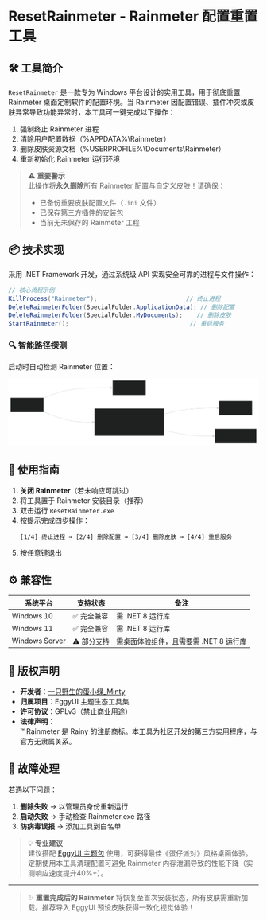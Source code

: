 ﻿# ResetRainmeter - Rainmeter 配置重置工具

## 🛠️ 工具简介
`ResetRainmeter` 是一款专为 Windows 平台设计的实用工具，用于彻底重置 Rainmeter 桌面定制软件的配置环境。当 Rainmeter 因配置错误、插件冲突或皮肤异常导致功能异常时，本工具可一键完成以下操作：
1. 强制终止 Rainmeter 进程
2. 清除用户配置数据（%APPDATA%\Rainmeter）
3. 删除皮肤资源文档（%USERPROFILE%\Documents\Rainmeter）
4. 重新初始化 Rainmeter 运行环境

> ⚠️ **重要警示**  
> 此操作将**永久删除**所有 Rainmeter 配置与自定义皮肤！请确保：
> - 已备份重要皮肤配置文件（`.ini` 文件）
> - 已保存第三方插件的安装包
> - 当前无未保存的 Rainmeter 工程

## 📦 技术实现
采用 .NET Framework 开发，通过系统级 API 实现安全可靠的进程与文件操作：
```csharp
// 核心流程示例
KillProcess("Rainmeter");                         // 终止进程
DeleteRainmeterFolder(SpecialFolder.ApplicationData); // 删除配置
DeleteRainmeterFolder(SpecialFolder.MyDocuments);    // 删除皮肤
StartRainmeter();                                  // 重启服务
```

### 🔍 智能路径探测
启动时自动检测 Rainmeter 位置：

![检测过程](./flowchart1.svg)

## 🚀 使用指南
1. **关闭 Rainmeter**（若未响应可跳过）
2. 将工具置于 Rainmeter 安装目录（推荐）
3. 双击运行 `ResetRainmeter.exe`
4. 按提示完成四步操作：
   ```
   [1/4] 终止进程 → [2/4] 删除配置 → [3/4] 删除皮肤 → [4/4] 重启服务
   ```
5. 按任意键退出

## ⚙️ 兼容性
| 系统平台       | 支持状态 | 备注                  |
|----------------|----------|-----------------------|
| Windows 10     | ✅ 完全兼容 | 需 .NET 8 运行库 |
| Windows 11     | ✅ 完全兼容 | 需 .NET 8 运行库 |
| Windows Server | ⚠️ 部分支持 | 需桌面体验组件，且需要需 .NET 8 运行库 |

## 📜 版权声明
- **开发者**：[一只野生的蛋小绿_Minty](https://space.bilibili.com/1591761987)  
- **归属项目**：EggyUI 主题生态工具集  
- **许可协议**：GPLv3（禁止商业用途）  
- **法律声明**：  
  ™ Rainmeter 是 Rainy 的注册商标。本工具为社区开发的第三方实用程序，与官方无隶属关系。

## 🔧 故障处理
若遇以下问题：
1. **删除失败** → 以管理员身份重新运行
2. **启动失败** → 手动检查 Rainmeter.exe 路径
3. **防病毒误报** → 添加工具到白名单

> 💡 **专业建议**  
> 建议搭配 [EggyUI 主题包](https://github.com/BSOD-MEMZ/EggyUI) 使用，可获得最佳《蛋仔派对》风格桌面体验。定期使用本工具清理配置可避免 Rainmeter 内存泄漏导致的性能下降（实测响应速度提升40%+）。

---
> ✨ **重置完成后的 Rainmeter** 将恢复至首次安装状态，所有皮肤需重新加载。推荐导入 EggyUI 预设皮肤获得一致化视觉体验！